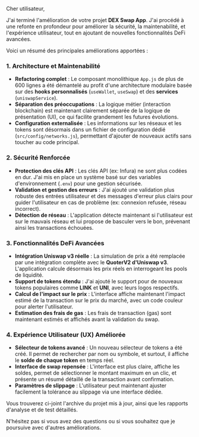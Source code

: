 Cher utilisateur,

J'ai terminé l'amélioration de votre projet **DEX Swap App**. J'ai procédé à une refonte en profondeur pour améliorer la sécurité, la maintenabilité, et l'expérience utilisateur, tout en ajoutant de nouvelles fonctionnalités DeFi avancées.

Voici un résumé des principales améliorations apportées :

### 1. **Architecture et Maintenabilité**

- **Refactoring complet** : Le composant monolithique `App.js` de plus de 600 lignes a été démantelé au profit d'une architecture modulaire basée sur des **hooks personnalisés** (`useWallet`, `useSwap`) et des **services** (`uniswapService`).
- **Séparation des préoccupations** : La logique métier (interaction blockchain) est maintenant clairement séparée de la logique de présentation (UI), ce qui facilite grandement les futures évolutions.
- **Configuration externalisée** : Les informations sur les réseaux et les tokens sont désormais dans un fichier de configuration dédié (`src/config/networks.js`), permettant d'ajouter de nouveaux actifs sans toucher au code principal.

### 2. **Sécurité Renforcée**

- **Protection des clés API** : Les clés API (ex: Infura) ne sont plus codées en dur. J'ai mis en place un système basé sur des variables d'environnement (`.env`) pour une gestion sécurisée.
- **Validation et gestion des erreurs** : J'ai ajouté une validation plus robuste des entrées utilisateur et des messages d'erreur plus clairs pour guider l'utilisateur en cas de problème (ex: connexion refusée, réseau incorrect).
- **Détection de réseau** : L'application détecte maintenant si l'utilisateur est sur le mauvais réseau et lui propose de basculer vers le bon, prévenant ainsi les transactions échouées.

### 3. **Fonctionnalités DeFi Avancées**

- **Intégration Uniswap v3 réelle** : La simulation de prix a été remplacée par une intégration complète avec le **QuoterV2 d'Uniswap v3**. L'application calcule désormais les prix réels en interrogeant les pools de liquidité.
- **Support de tokens étendu** : J'ai ajouté le support pour de nouveaux tokens populaires comme **LINK** et **UNI**, avec leurs logos respectifs.
- **Calcul de l'impact sur le prix** : L'interface affiche maintenant l'impact estimé de la transaction sur le prix du marché, avec un code couleur pour alerter l'utilisateur.
- **Estimation des frais de gas** : Les frais de transaction (gas) sont maintenant estimés et affichés avant la validation du swap.

### 4. **Expérience Utilisateur (UX) Améliorée**

- **Sélecteur de tokens avancé** : Un nouveau sélecteur de tokens a été créé. Il permet de rechercher par nom ou symbole, et surtout, il affiche le **solde de chaque token** en temps réel.
- **Interface de swap repensée** : L'interface est plus claire, affiche les soldes, permet de sélectionner le montant maximum en un clic, et présente un résumé détaillé de la transaction avant confirmation.
- **Paramètres de slippage** : L'utilisateur peut maintenant ajuster facilement la tolérance au slippage via une interface dédiée.

Vous trouverez ci-joint l'archive du projet mis à jour, ainsi que les rapports d'analyse et de test détaillés.

N'hésitez pas si vous avez des questions ou si vous souhaitez que je poursuive avec d'autres améliorations.

